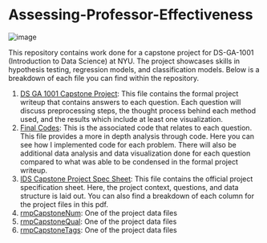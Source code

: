 # Assessing-Professor-Effectiveness
![image](https://cds.nyu.edu/wp-content/uploads/2023/11/cropped-cds-logo-white-1.png)

This repository contains work done for a capstone project for DS-GA-1001 (Introduction to Data Science) at NYU. The project showcases skills in hypothesis testing, regression models, and classification models. Below is a breakdown of each file you can find within the repository.


1) [DS GA 1001 Capstone Project](https://github.com/masonlonoff/Assessing-Professor-Effectiveness/blob/main/DS%20GA%201001%20Capstone%20Project.pdf): This file contains the formal project writeup that contains answers to each question. Each question will discuss preprocessing steps, the thought process behind each method used, and the results which include at least one visualization.
2) [Final Codes](https://github.com/masonlonoff/Assessing-Professor-Effectiveness/blob/main/Final%20Codes.ipynb): This is the associated code that relates to each question. This file provides a more in depth analysis through code. Here you can see how I implemented code for each problem. There will also be additional data analysis and data visualization done for each question compared to what was able to be condensed in the formal project writeup.
3) [IDS Capstone Project Spec Sheet](https://github.com/masonlonoff/Assessing-Professor-Effectiveness/blob/main/IDS%20capstone%20project%20spec%20sheet.pdf): This file contains the official project specification sheet. Here, the project context, questions, and data structure is laid out. You can also find a breakdown of each column for the project files in this pdf.
4) [rmpCapstoneNum](https://github.com/masonlonoff/Assessing-Professor-Effectiveness/blob/main/rmpCapstoneNum.csv): One of the project data files
5) [rmpCapstoneQual](https://github.com/masonlonoff/Assessing-Professor-Effectiveness/blob/main/rmpCapstoneQual.csv): One of the project data files
6) [rmpCapstoneTags](https://github.com/masonlonoff/Assessing-Professor-Effectiveness/blob/main/rmpCapstoneTags.csv): One of the project data files

